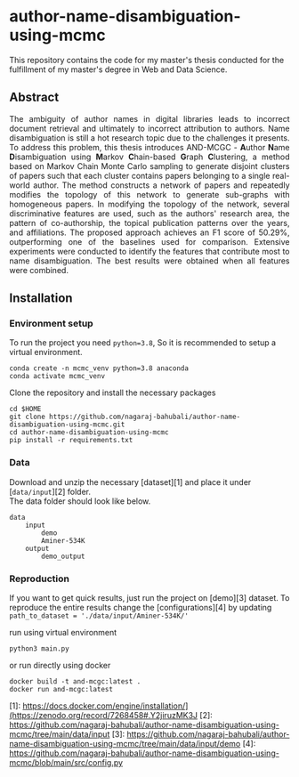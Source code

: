 # author-name-disambiguation-using-mcmc
This repository contains the code for my master's thesis conducted for the fulfillment of my master's degree in Web and Data Science.

## Abstract

<p align="justify"> The ambiguity of author names in digital libraries leads to incorrect document retrieval and ultimately to incorrect attribution to authors. Name disambiguation is still a hot research topic due to the challenges it presents. To address this problem, this thesis introduces AND-MCGC - <b>A</b>uthor <b>N</b>ame <b>D</b>isambiguation using <b>M</b>arkov <b>C</b>hain-based <b>G</b>raph <b>C</b>lustering, a method based on Markov Chain Monte Carlo sampling to generate disjoint clusters of papers such that each cluster contains papers belonging to a single real-world author. The method constructs a network of papers and repeatedly modifies the topology of this network to generate sub-graphs with homogeneous papers. In modifying the topology of the network, several discriminative features are used, such as the authors' research area, the pattern of co-authorship, the topical publication patterns over the years, and affiliations. The proposed approach achieves an F1 score of 50.29%, outperforming one of the baselines used for comparison. Extensive experiments were conducted to identify the features that contribute most to name disambiguation. The best results were obtained when all features were combined. </p>

## Installation
### Environment setup

To run the project you need `python=3.8`, So it is recommended to setup a virtual environment.
```
conda create -n mcmc_venv python=3.8 anaconda
conda activate mcmc_venv
```
Clone the repository and install the necessary packages
```
cd $HOME
git clone https://github.com/nagaraj-bahubali/author-name-disambiguation-using-mcmc.git
cd author-name-disambiguation-using-mcmc
pip install -r requirements.txt
```

### Data
Download and unzip the necessary [dataset][1] and place it under [`data/input`][2] folder.<br/>
The data folder should look like below.

```
data
    input
        demo
        Aminer-534K
    output
        demo_output
```

### Reproduction
If you want to get quick results, just run the project on [demo][3] dataset. To reproduce the entire results change the [configurations][4] by updating `path_to_dataset = './data/input/Aminer-534K/'`

run using virtual environment
```
python3 main.py
```
or run directly using docker
```
docker build -t and-mcgc:latest .
docker run and-mcgc:latest
```

[1]: https://docs.docker.com/engine/installation/](https://zenodo.org/record/7268458#.Y2jiruzMK3J
[2]: https://github.com/nagaraj-bahubali/author-name-disambiguation-using-mcmc/tree/main/data/input
[3]: https://github.com/nagaraj-bahubali/author-name-disambiguation-using-mcmc/tree/main/data/input/demo
[4]: https://github.com/nagaraj-bahubali/author-name-disambiguation-using-mcmc/blob/main/src/config.py
